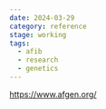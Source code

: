 ```yaml
---
date: 2024-03-29
category: reference
stage: working
tags:
  - afib
  - research
  - genetics
---
```


https://www.afgen.org/

